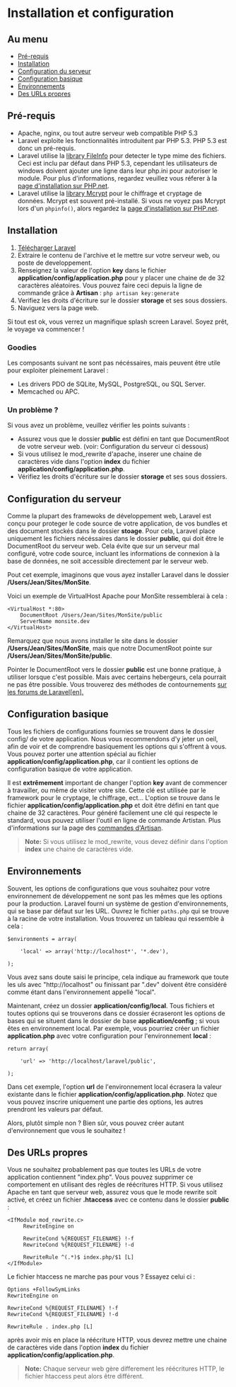 # Installation et configuration

## Au menu

- [Pré-requis](#requirements)
- [Installation](#installation)
- [Configuration du serveur](#server-configuration)
- [Configuration basique](#basic-configuration)
- [Environnements](#Environnements)
- [Des URLs propres](#cleaner-urls)

<a name="requirements"></a>
## Pré-requis

- Apache, nginx, ou tout autre serveur web compatible PHP 5.3
- Laravel exploite les fonctionnalités introduitent par PHP 5.3. PHP 5.3 est donc un pré-requis.
- Laravel utilise la [library FileInfo](http://php.net/manual/fr/book.fileinfo.php) pour detecter le type mime des fichiers. Ceci est inclu par défaut dans PHP 5.3, cependant les utilisateurs de windows doivent ajouter une ligne dans leur php.ini pour autoriser le module. Pour plus d'informations, regardez veuillez vous réferer à la [page d'installation sur PHP.net](http://php.net/manual/fr/fileinfo.installation.php).
- Laravel utilise la [library Mcrypt](http://php.net/manual/fr/book.mcrypt.php) pour le chiffrage et cryptage de données. Mcrypt est souvent pré-installé. Si vous ne voyez pas Mcrypt lors d'un `phpinfo()`, alors regardez la [page d'installation sur PHP.net](http://php.net/manual/fr/book.mcrypt.php).

<a name="installation"></a>
## Installation

1. [Télécharger Laravel](/telecharger)
2. Extraire le contenu de l'archive et le mettre sur votre serveur web, ou poste de developpement.
3. Renseignez la valeur de l'option **key** dans le fichier **application/config/application.php** pour y placer une chaine de de 32 caractères aléatoires. Vous pouvez faire ceci depuis la ligne de commande grâce à **Artisan** : `php artisan key:generate`
4. Verifiez les droits d'écriture sur le dossier **storage** et ses sous dossiers.
5. Naviguez vers la page web.

Si tout est ok, vous verrez un magnifique splash screen Laravel. Soyez prêt, le voyage va commencer !

### Goodies

Les composants suivant ne sont pas nécéssaires, mais peuvent être utile pour exploiter pleinement Laravel : 

- Les drivers PDO de SQLite, MySQL, PostgreSQL, ou SQL Server.
- Memcached ou APC.

### Un problème ?

Si vous avez un problème, veuillez vérifier les points suivants :

- Assurez vous que le dossier **public** est défini en tant que DocumentRoot de votre serveur web. (voir: Configuration du serveur ci dessous)
- Si vous utilisez le mod_rewrite d'apache, inserer une chaine de caractères vide dans l'option **index** du fichier **application/config/application.php**.
- Vérifiez les droits d'écriture sur le dossier **storage** et ses sous dossiers.

<a name="server-configuration"></a>
## Configuration du serveur

Comme la plupart des framewoks de développement web, Laravel est conçu pour proteger le code source de votre application, de vos bundles et des document stockés dans le dossier **stoage**. Pour cela, Laravel place uniquement les fichiers nécéssaires dans le dossier **public**, qui doit être le DocumentRoot du serveur web. Cela évite que sur un serveur mal configuré, votre code source, incluant les informations de connexion à la base de données, ne soit accessible directement par le serveur web.

Pout cet exemple, imaginons que vous ayez installer Laravel dans le dossier **/Users/Jean/Sites/MonSite**.

Voici un exemple de VirtualHost Apache pour MonSite ressemblerai à cela :

    <VirtualHost *:80>
        DocumentRoot /Users/Jean/Sites/MonSite/public
        ServerName monsite.dev
    </VirtualHost>

Remarquez que nous avons installer le site dans le dossier **/Users/Jean/Sites/MonSite**, mais que notre DocumentRoot pointe sur **/Users/Jean/Sites/MonSite/public**.

Pointer le DocumentRoot vers le dossier **public** est une bonne pratique, à utiliser lorsque c'est possible. Mais avec certains hebergeurs, cela pourrait ne pas être possible. Vous trouverez des méthodes de contournements [sur les forums de Laravel[en].](http://forums.laravel.com/viewtopic.php?id=1258)

<a name="basic-configuration"></a>
## Configuration basique

Tous les fichiers de configurations fournies se trouvent dans le dossier config/ de votre application. Nous vous recommendons d'y jeter un oeil, afin de voir et de comprendre basiquement les options qui s'offrent à vous. Vous pouvez porter une attention spécial au fichier **application/config/application.php**, car il contient les options de configuration basique de votre application.

Il est **extrêmement** important de changer l'option **key** avant de commencer à travailler, ou même de visiter votre site. Cette clé est utilisée par le framework pour le cryptage, le chiffrage, ect... L'option se trouve dans le fichier **application/config/application.php** et doit être défini en tant que chaine de 32 caractères. Pour généré facilement une clé qui respecte le standard, vous pouvez utiliser l'outil en ligne de commande Artistan. Plus d'informations sur la page des [commandes d'Artisan](/docs/v3/doc/artisan/commands).

> **Note:** Si vous utilisez le mod_rewrite, vous devez définir dans l'option **index** une chaine de caractères vide.

<a name="Environnements"></a>
## Environnements

Souvent, les options de configurations que vous souhaitez pour votre environnement de développement ne sont pas les mêmes que les options pour la production. Laravel fourni un système de gestion d'environnements, qui se base par défaut sur les URL. Ouvrez le fichier `paths.php` qui se trouve à la racine de votre installation. Vous trouverez un tableau qui ressemble à cela : 

    $environments = array(

        'local' => array('http://localhost*', '*.dev'),

    );

Vous avez sans doute saisi le principe, cela indique au framework que toute les uls avec "http://localhost" ou finissant par ".dev" doivent être considéré comme étant dans l'environnement appellé "local".

Maintenant, créez un dossier **application/config/local**. Tous fichiers et toutes options qui se trouverons dans ce dossier écraseront les options de bases qui se situent dans le dossier de base **application/config** ; si vous êtes en environnement local. Par exemple, vous pourriez créer un fichier **application.php** avec votre configuration pour l'environnement **local** :

    return array(

        'url' => 'http://localhost/laravel/public',

    );

Dans cet exemple, l'option **url** de l'environnement local écrasera la valeur existante dans le fichier **application/config/application.php**. Notez que vous pouvez inscrire uniquement une partie des options, les autres prendront les valeurs par défaut.

Alors, plutôt simple non ? Bien sûr, vous pouvez créer autant d'environnement que vous le souhaitez !

<a name="cleaner-urls"></a>
## Des URLs propres

Vous ne souhaitez probablement pas que toutes les URLs de votre application contiennent "index.php". Vous pouvez supprimer ce comportement en utilisant des règles de réécritures HTTP. Si vous utilisez Apache en tant que serveur web, assurez vous que le mode rewrite soit activé, et créez un fichier **.htaccess** avec ce contenu dans le dossier **public** :

    <IfModule mod_rewrite.c>
         RewriteEngine on

         RewriteCond %{REQUEST_FILENAME} !-f
         RewriteCond %{REQUEST_FILENAME} !-d

         RewriteRule ^(.*)$ index.php/$1 [L]
    </IfModule>

Le fichier htaccess ne marche pas pour vous ? Essayez celui ci :

    Options +FollowSymLinks
    RewriteEngine on

    RewriteCond %{REQUEST_FILENAME} !-f
    RewriteCond %{REQUEST_FILENAME} !-d

    RewriteRule . index.php [L]

après avoir mis en place la réécriture HTTP, vous devrez mettre une chaine de caractères vide dans l'option **index** du fichier **application/config/application.php**.

> **Note:** Chaque serveur web gère differement les réécritures HTTP, le fichier htaccess peut alors être différent.
